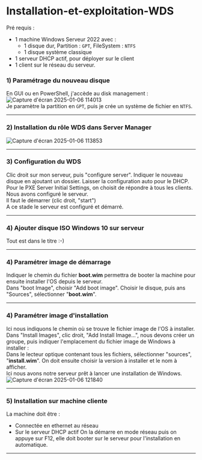 # Installation-et-exploitation-WDS  

Pré requis :  
* 1 machine Windows Serveur 2022 avec :  
  - 1 disque dur, Partition : `GPT`, FileSystem : `NTFS`  
  - 1 disque système classique  
* 1 serveur DHCP actif, pour déployer sur le client  
* 1 client sur le réseau du serveur.

### 1) Paramétrage du nouveau disque  
En GUI ou en PowerShell, j'accède au disk management :  
![Capture d'écran 2025-01-06 114013](https://github.com/user-attachments/assets/2e344f35-158b-40ea-99f4-63c34ec2645e)  
Je paramètre la partition en `GPT`, puis je crée un système de fichier en `NTFS`.  

---
### 2) Installation du rôle WDS dans Server Manager  

![Capture d'écran 2025-01-06 113853](https://github.com/user-attachments/assets/2c12ec26-7a6a-4bff-a25f-7bc885f1b797)

---
### 3) Configuration du WDS  
Clic droit sur mon serveur, puis "configure server". Indiquer le nouveau disque en ajoutant un dossier. Laisser la configuration auto pour le DHCP. Pour le PXE Server Initial Settings, on choisit de répondre à tous les clients.   
Nous avons configuré le serveur.  
Il faut le démarrer (clic droit, "start")  
A ce stade le serveur est configuré et démarré.  

---
### 4) Ajouter disque ISO Windows 10 sur serveur  
Tout est dans le titre :-)  

---
### 4) Paramétrer image de démarrage  
Indiquer le chemin du fichier **boot.wim** permettra de booter la machine pour ensuite installer l'OS depuis le serveur.  
Dans "boot Image", choisir "Add boot image". Choisir le disque, puis ans "Sources", sélectionner "**boot.wim**".  

---
### 4) Paramétrer image d'installation  
Ici nous indiquons le chemin où se trouve le fichier image de l'OS à installer.  
Dans "Install Images", clic droit, "Add Install Image...", nous devons créer un groupe, puis indiquer l'emplacement du fichier image de Windows à installer :  
Dans le lecteur optique contenant tous les fichiers, sélectionner "sources", "**install.wim**". On doit ensuite choisir la version à installer et le nom à afficher.  
Ici nous avons notre serveur prêt à lancer une installation de Windows.  
![Capture d'écran 2025-01-06 121840](https://github.com/user-attachments/assets/60ce8198-b7df-4fcd-99e1-c2738a3eaba5)  


---
### 5) Installation sur machine cliente  
La machine doit être :  
* Connectée en ethernet au réseau  
* Sur le serveur DHCP actif
On la démarre en mode réseau puis on appuye sur F12, elle doit booter sur le serveur pour l'installation en automatique.  

---
